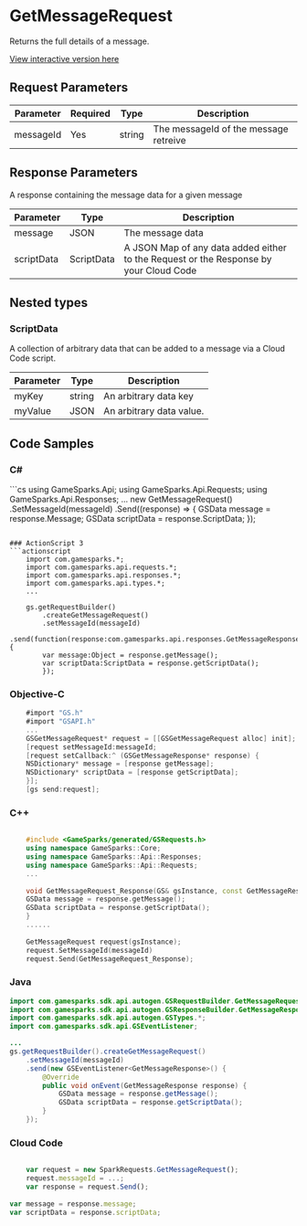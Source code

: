 
# GetMessageRequest


Returns the full details of a message.


<a href="https://api.gamesparks.net/#getmessagerequest" target="_gsapi">View interactive version here</a>

## Request Parameters

Parameter | Required | Type | Description
--------- | -------- | ---- | -----------
messageId | Yes | string | The messageId of the message retreive

## Response Parameters


A response containing the message data for a given message

Parameter | Type | Description
--------- | ---- | -----------
message | JSON | The message data
scriptData | ScriptData | A JSON Map of any data added either to the Request or the Response by your Cloud Code

## Nested types

### ScriptData

A collection of arbitrary data that can be added to a message via a Cloud Code script.

Parameter | Type | Description
--------- | ---- | -----------
myKey | string | An arbitrary data key
myValue | JSON | An arbitrary data value.


## Code Samples

<h3>C#</h3>
```cs
	using GameSparks.Api;
	using GameSparks.Api.Requests;
	using GameSparks.Api.Responses;
	...
	new GetMessageRequest()
		.SetMessageId(messageId)
		.Send((response) => {
		GSData message = response.Message; 
		GSData scriptData = response.ScriptData; 
		});

```

### ActionScript 3
```actionscript
	import com.gamesparks.*;
	import com.gamesparks.api.requests.*;
	import com.gamesparks.api.responses.*;
	import com.gamesparks.api.types.*;
	...
	
	gs.getRequestBuilder()
	    .createGetMessageRequest()
		.setMessageId(messageId)
		.send(function(response:com.gamesparks.api.responses.GetMessageResponse):void {
		var message:Object = response.getMessage(); 
		var scriptData:ScriptData = response.getScriptData(); 
		});

```

### Objective-C
```objectivec
	#import "GS.h"
	#import "GSAPI.h"
	...
	GSGetMessageRequest* request = [[GSGetMessageRequest alloc] init];
	[request setMessageId:messageId;
	[request setCallback:^ (GSGetMessageResponse* response) {
	NSDictionary* message = [response getMessage]; 
	NSDictionary* scriptData = [response getScriptData]; 
	}];
	[gs send:request];

```

### C++
```cpp

	#include <GameSparks/generated/GSRequests.h>
	using namespace GameSparks::Core;
	using namespace GameSparks::Api::Responses;
	using namespace GameSparks::Api::Requests;
	...
	
	void GetMessageRequest_Response(GS& gsInstance, const GetMessageResponse& response) {
	GSData message = response.getMessage(); 
	GSData scriptData = response.getScriptData(); 
	}
	......
	
	GetMessageRequest request(gsInstance);
	request.SetMessageId(messageId)
	request.Send(GetMessageRequest_Response);
```

### Java
```java
import com.gamesparks.sdk.api.autogen.GSRequestBuilder.GetMessageRequest;
import com.gamesparks.sdk.api.autogen.GSResponseBuilder.GetMessageResponse;
import com.gamesparks.sdk.api.autogen.GSTypes.*;
import com.gamesparks.sdk.api.GSEventListener;

...
gs.getRequestBuilder().createGetMessageRequest()
	.setMessageId(messageId)
	.send(new GSEventListener<GetMessageResponse>() {
		@Override
		public void onEvent(GetMessageResponse response) {
			GSData message = response.getMessage(); 
			GSData scriptData = response.getScriptData(); 
		}
	});

```

### Cloud Code
```javascript

	var request = new SparkRequests.GetMessageRequest();
	request.messageId = ...;
	var response = request.Send();
	
var message = response.message; 
var scriptData = response.scriptData; 
```


